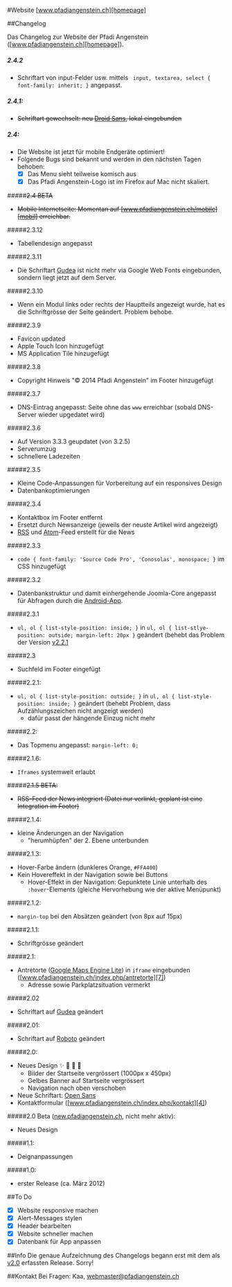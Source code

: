 #Website [www.pfadiangenstein.ch][homepage]

##Changelog

Das Changelog zur Website der Pfadi Angenstein ([www.pfadiangenstein.ch][homepage]).

##### 2.4.2
- Schriftart von input-Felder usw. mittels ` input, textarea, select { font-family: inherit; }` angepasst.

##### 2.4.1:
- ~~Schriftart gewechselt: neu [Droid Sans][droidsans],  lokal eingebunden~~

##### 2.4:
- Die Website ist jetzt für mobile Endgeräte optimiert!
- Folgende Bugs sind bekannt und werden in den nächsten Tagen behoben:
  - [x] Das Menu sieht teilweise komisch aus
  - [x] Das Pfadi Angenstein-Logo ist im Firefox auf Mac nicht skaliert.

#####~~2.4 BETA~~
- ~~Mobile Internetseite: Momentan auf [www.pfadiangenstein.ch/mobile][mobil] erreichbar.~~

#####2.3.12
- Tabellendesign angepasst

#####2.3.11
- Die Schriftart [Gudea][gudea] ist nicht mehr via Google Web Fonts eingebunden, sondern liegt jetzt auf dem Server.

#####2.3.10
- Wenn ein Modul links oder rechts der Hauptteils angezeigt wurde, hat es die Schriftgrösse der Seite geändert. Problem behobe.

#####2.3.9
- Favicon updated
- Apple Touch Icon hinzugefügt
- MS Application Tile hinzugefügt

#####2.3.8
- Copyright Hinweis "&copy; 2014 Pfadi Angenstein" im Footer hinzugefügt

#####2.3.7
- DNS-Eintrag angepasst: Seite ohne das `www` erreichbar (sobald DNS-Server wieder upgedatet wird)

#####2.3.6
- Auf Version 3.3.3 geupdatet (von 3.2.5)
- Serverumzug
- schnellere Ladezeiten

#####2.3.5
- Kleine Code-Anpassungen für Vorbereitung auf ein responsives Design
- Datenbankoptimierungen

#####2.3.4
- Kontaktbox im Footer entfernt
- Ersetzt durch Newsanzeige (jeweils der neuste Artikel wird angezeigt)
- [RSS][11] und [Atom][12]-Feed erstellt für die News

#####2.3.3
- `code { font-family: 'Source Code Pro', 'Conosolas', monospace; }` im CSS hinzugefügt

#####2.3.2
- Datenbankstruktur und damit einhergehende Joomla-Core angepasst für Abfragen durch die [Android-App][10].

#####2.3.1
- `ul, ol { list-style-position: inside; }` in `ul, ol { list-stlye-position: outside; margin-left: 20px }` geändert (behebt das Problem der Version [v2.2.1](#v221)

#####2.3
- Suchfeld im Footer eingefügt

#####2.2.1:
- `ul, ol { list-style-position: outside; }` in `ul, ol { list-style-position: inside; }` geändert (behebt Problem, dass Aufzählungszeichen nicht angzeigt werden)
  - dafür passt der hängende Einzug nicht mehr
 
#####2.2:
- Das Topmenu angepasst: `margin-left: 0;`

#####2.1.6:
- `Iframes` systemweit erlaubt

#####~~2.1.5 BETA:~~
- ~~RSS-Feed der News integriert (Datei nur verlinkt, geplant ist eine Integration im Footer)~~ 

#####2.1.4:
- kleine Änderungen an der Navigation
  - "herumhüpfen" der 2. Ebene unterbunden

#####2.1.3:
- Hover-Farbe ändern (dunkleres Orange, `#FFA400`)
- Kein Hovereffekt in der Navigation sowie bei Buttons
  - Hover-Effekt in der Navigation: Gepunktete Linie unterhalb des `:hover`-Elements (gleiche Hervorhebung wie der aktive Menüpunkt)

#####2.1.2:
- `margin-top` bei den Absätzen geändert (von 8px auf 15px)

#####2.1.1:
- Schriftgrösse geändert

#####2.1:
- Antretorte ([Google Maps Engine Lite][6]) in `iframe` eingebunden ([www.pfadiangenstein.ch/index.php/antretorte][7])
  - Adresse sowie Parkplatzsituation vermerkt

#####2.02
- Schriftart auf [Gudea][gudea] geändert

#####2.01:
- Schriftart auf [Roboto][roboto] geändert

#####2.0:
- Neues Design :sparkles: :tada: :tada: :confetti_ball:
  - Bilder der Startseite vergrössert (1000px x 450px)
  - Gelbes Banner auf Startseite vergrössert
  - Navigation nach oben verschoben
- Neue Schriftart: [Open Sans][3]
- Kontaktformular ([www.pfadiangenstein.ch/index.php/kontakt][4])


#####2.0 Beta ([new.pfadiangenstein.ch][2], nicht mehr aktiv):
- Neues Design

#####1.1:
- Deignanpassungen

#####1.0:
- erster Release (ca. März 2012)

##To Do
- [x] Website responsive machen
- [x] Alert-Messages stylen
- [x] Header bearbeiten
- [x] Website schneller machen
- [x] Datenbank für App anpassen
 
##Info
Die genaue Aufzeichnung des Changelogs begann erst mit dem als [v2.0][8] erfassten Release. Sorry!

##Kontakt
Bei Fragen: Kaa, [webmaster@pfadiangenstein.ch][1]

[homepage]: http://www.pfadiangenstein.ch "www.pfadiangenstein.ch"
[1]: mailto:webmaster@pfadiangenstein.ch "webmaster@pfadiangenstein.ch"
[2]: http://new.pfadiangenstein.ch "new.pfadiangenstein.ch"
[3]: http://www.google.com/fonts/specimen/Open+Sans "Open Sans"
[4]: http://www.pfadiangenstein.ch/index.php/kontakt "Kontaktformular"
[gudea]: http://www.google.com/fonts/specimen/Gudea "Gudea"
[roboto]: http://www.google.com/fonts/specimen/Roboto "Roboto"
[6]: https://mapsengine.google.com/map/ "Google Maps Engine Lite"
[7]: http://www.pfadiangenstein.ch/index.php/antretorte "Antretorte"
[8]: https://github.com/faitnoise/Website/blob/master/README.md#v20 "Release 2.0"
[9]: https://github.com/faitnoise/Website/blob/master/README.md#v221 "Release 2.2.1"
[10]: https://github.com/faitnoise/pfadiangenstein "Android App"
[11]: http://www.pfadiangenstein.ch/index.php/news?format=feed&type=rss "RSS Feed"
[12]: http://www.pfadiangenstein.ch/index.php/news?format=feed&type=atom "Atom-Feed"
[mobil]: http://www.pfadiangenstein.ch/mobile "Pfadi Angenstein Mobil"
[droidsans]: https://www.google.com/fonts/specimen/Droid+Sans "Droid Sans"
